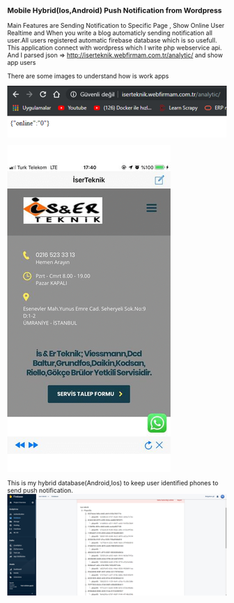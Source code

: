 ### Mobile Hybrid(Ios,Android) Push Notification from Wordpress 

Main Features are Sending Notification to Specific Page , Show Online User Realtime and
When you write a blog automaticly sending notification all user.All users registered automatic firebase database which is so usefull.
This application connect with wordpress which I write php webservice api.
And I parsed json => http://iserteknik.webfirmam.com.tr/analytic/ and show app users

There are some images to understand how is work apps

![Second Image](https://github.com/erdoganabaci/Ios-serTeknik/blob/master/iserTeknikBeta/iser%20online.png?raw=true)

![First Image](https://github.com/erdoganabaci/Ios-serTeknik/blob/master/iserTeknikBeta/allios.gif?raw=true)

This is my hybrid database(Android,Ios) to keep user identified phones to send push notification.
![Combine](https://github.com/erdoganabaci/Ios-serTeknik/blob/master/iserTeknikBeta/hybrid%20database.png?raw=true)







